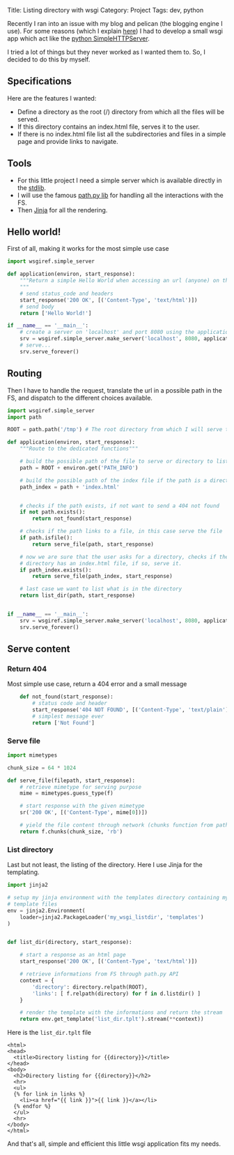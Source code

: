 Title: Listing directory with wsgi
Category: Project
Tags: dev, python

Recently I ran into an issue with my blog and pelican
(the blogging engine I use). For some reasons (which I explain [here]())
I had to develop a small wsgi app which act like the
[python SimpleHTTPServer](https://docs.python.org/2/library/simplehttpserver.html).

I tried a lot of things but they never worked as I wanted them to.
So, I decided to do this by myself.

## Specifications

Here are the features I wanted:

* Define a directory as the root (/) directory from which all the files will be
served.
* If this directory contains an index.html file, serves it to the user.
* If there is no index.html file list all the subdirectories and files in a
simple page and provide links to navigate.

## Tools

* For this little project I need a simple server which is available directly
in the [stdlib](https://docs.python.org/2/library/simplehttpserver.html).
* I will use the famous [path.py lib](https://github.com/jaraco/path.py) for
handling all the interactions with the FS.
* Then [Jinja](https://github.com/jaraco/path.py) for all the rendering.

## Hello world!

First of all, making it works for the most simple use case
```python
import wsgiref.simple_server

def application(environ, start_response):
	"""Return a simple Hello World when accessing an url (anyone) on the server
	"""
	# send status_code and headers
	start_response('200 OK', [('Content-Type', 'text/html')])
	# send body
	return ['Hello World!']

if __name__ == '__main__':
	# create a server on 'localhost' and port 8080 using the application
	srv = wsgiref.simple_server.make_server('localhost', 8080, application)
	# serve...
	srv.serve_forever()
```

## Routing

Then I have to handle the request, translate the url in a possible path in the
FS, and dispatch to the different choices available.

```python
import wsgiref.simple_server
import path

ROOT = path.path('/tmp') # The root directory from which I will serve the files

def application(environ, start_response):
	"""Route to the dedicated functions"""

	# build the possible path of the file to serve or directory to list
	path = ROOT + environ.get('PATH_INFO')

	# build the possible path of the index file if the path is a directory
    path_index = path + 'index.html'


	# checks if the path exists, if not want to send a 404 not found
    if not path.exists():
        return not_found(start_response)

	# checks if the path links to a file, in this case serve the file
    if path.isfile():
        return serve_file(path, start_response)

	# now we are sure that the user asks for a directory, checks if the
	# directory has an index.html file, if so, serve it.
    if path_index.exists():
        return serve_file(path_index, start_response)

	# last case we want to list what is in the directory
    return list_dir(path, start_response)


if __name__ == '__main__':
	srv = wsgiref.simple_server.make_server('localhost', 8080, application)
	srv.serve_forever()

```

## Serve content

### Return 404

Most simple use case, return a 404 error and a small message
```python
	def not_found(start_response):
		# status code and header
        start_response('404 NOT FOUND', [('Content-Type', 'text/plain')])
		# simplest message ever
        return ['Not Found']
```

### Serve file
```python
import mimetypes

chunk_size = 64 * 1024

def serve_file(filepath, start_response):
	# retrieve mimetype for serving purpose
	mime = mimetypes.guess_type(f)

	# start response with the given mimetype
	sr('200 OK', [('Content-Type', mime[0])])

	# yield the file content through network (chunks function from path.py)
	return f.chunks(chunk_size, 'rb')
```

### List directory

Last but not least, the listing of the directory. Here I use Jinja for the
templating.

```python
import jinja2

# setup my jinja environment with the templates directory containing my
# template files
env = jinja2.Environment(
    loader=jinja2.PackageLoader('my_wsgi_listdir', 'templates')
)


def list_dir(directory, start_response):

	# start a response as an html page
	start_response('200 OK', [('Content-Type', 'text/html')])

	# retrieve informations from FS through path.py API
	context = {
		'directory': directory.relpath(ROOT),
		'links': [ f.relpath(directory) for f in d.listdir() ]
	}

	# render the template with the informations and return the stream
	return env.get_template('list_dir.tplt').stream(**context))

```

Here is the `list_dir.tplt` file


```jinja
<html>
<head>
  <title>Directory listing for {{directory}}</title>
</head>
<body>
  <h2>Directory listing for {{directory}}</h2>
  <hr>
  <ul>
  {% for link in links %}
    <li><a href="{{ link }}">{{ link }}</a></li>
  {% endfor %}
  </ul>
  <hr>
</body>
</html>
```

And that's all, simple and efficient this little wsgi application fits my
needs.
